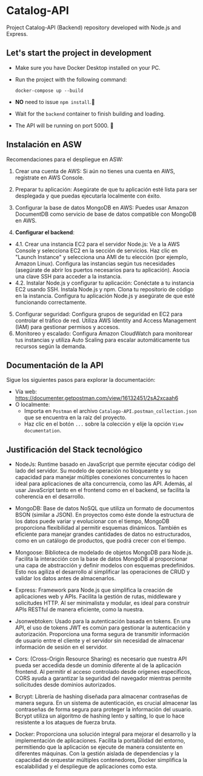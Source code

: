 # Catalog-API

Project Catalog-API (Backend) repository developed with Node.js and Express.

## Let's start the project in development
- Make sure you have Docker Desktop installed on your PC.
- Run the project with the following command:

  ```
  docker-compose up --build
  ```
- **NO** need to issue `npm install`.🚫
- Wait for the `backend` container to finish building and loading.
- The API will be running on port 5000. 🚀

## Instalación en ASW
Recomendaciones para el despliegue en ASW:

1. Crear una cuenta de AWS:
Si aún no tienes una cuenta en AWS, regístrate en AWS Console.

2. Preparar tu aplicación:
Asegúrate de que tu aplicación esté lista para ser desplegada y que puedas ejecutarla localmente con éxito.

3. Configurar la base de datos MongoDB en AWS:
Puedes usar Amazon DocumentDB como servicio de base de datos compatible con MongoDB en AWS.

4. **Configurar el backend**:
- 4.1. Crear una instancia EC2 para el servidor Node.js:
Ve a la AWS Console y selecciona EC2 en la sección de servicios.
Haz clic en "Launch Instance" y selecciona una AMI de tu elección (por ejemplo, Amazon Linux).
Configura las instancias según tus necesidades (asegúrate de abrir los puertos necesarios para tu aplicación).
Asocia una clave SSH para acceder a la instancia.
- 4.2. Instalar Node.js y configurar tu aplicación:
Conéctate a tu instancia EC2 usando SSH.
Instala Node.js y npm.
Clona tu repositorio de código en la instancia.
Configura tu aplicación Node.js y asegúrate de que esté funcionando correctamente.
5. Configurar seguridad:
Configura grupos de seguridad en EC2 para controlar el tráfico de red.
Utiliza AWS Identity and Access Management (IAM) para gestionar permisos y accesos.
6. Monitoreo y escalado:
Configura Amazon CloudWatch para monitorear tus instancias y utiliza Auto Scaling para escalar automáticamente tus recursos según la demanda.

## Documentación de la API

Sigue los siguientes pasos para explorar la documentación:

- Vía web: https://documenter.getpostman.com/view/16132451/2sA2xcaah6
- O localmente:
  - Importa en `Postman` el archivo `Catalogo-API.postman_collection.json` que se encuentra en la raíz del proyecto.
  - Haz clic en el botón `...` sobre la colección y elije la opción `View documentation`. 

## Justificación del Stack tecnológico

- NodeJs: Runtime basado en JavaScript que permite ejecutar código del lado del servidor. Su modelo de operación no bloqueante y su capacidad para manejar múltiples conexiones concurrentes lo hacen ideal para aplicaciones de alta concurrencia, como las API. Además, al usar JavaScript tanto en el frontend como en el backend, se facilita la coherencia en el desarrollo.
  
- MongoDB: Base de datos NoSQL que utiliza un formato de documentos BSON (similar a JSON). En proyectos como éste donde la estructura de los datos puede variar y evolucionar con el tiempo, MongoDB proporciona flexibilidad al permitir esquemas dinámicos. También es eficiente para manejar grandes cantidades de datos no estructurados, como en un catálogo de productos, que podrá crecer con el tiempo.
  
- Mongoose: Biblioteca de modelado de objetos MongoDB para Node.js. Facilita la interacción con la base de datos MongoDB al proporcionar una capa de abstracción y definir modelos con esquemas predefinidos. Esto nos agiliza el desarrollo al simplificar las operaciones de CRUD y validar los datos antes de almacenarlos.
  
- Express: Framework para Node.js que simplifica la creación de aplicaciones web y APIs. Facilita la gestión de rutas, middleware y solicitudes HTTP. Al ser minimalista y modular, es ideal para construir APIs RESTful de manera eficiente, como la nuestra.
  
- Jsonwebtoken: Usado para la autenticación basada en tokens. En una API, el uso de tokens JWT es común para gestionar la autenticación y autorización. Proporciona una forma segura de transmitir información de usuario entre el cliente y el servidor sin necesidad de almacenar información de sesión en el servidor.
 
- Cors: (Cross-Origin Resource Sharing) es necesario que nuestra API pueda ser accedida desde un dominio diferente al de la aplicación frontend. Al permitir el acceso controlado desde orígenes específicos, CORS ayuda a garantizar la seguridad del navegador mientras permite solicitudes desde dominios autorizados.
  
- Bcrypt: Librería de hashing diseñada para almacenar contraseñas de manera segura. En un sistema de autenticación, es crucial almacenar las contraseñas de forma segura para proteger la información del usuario. Bcrypt utiliza un algoritmo de hashing lento y salting, lo que lo hace resistente a los ataques de fuerza bruta.

- Docker: Proporciona una solución integral para mejorar el desarrollo y la implementación de aplicaciones. Facilita la portabilidad del entorno, permitiendo que la aplicación se ejecute de manera consistente en diferentes máquinas. Con la gestión aislada de dependencias y la capacidad de orquestar múltiples contenedores, Docker simplifica la escalabilidad y el despliegue de aplicaciones como esta.
